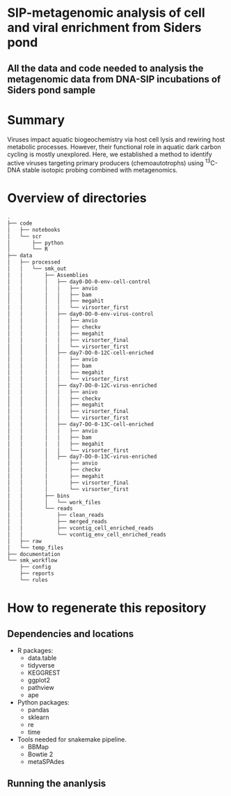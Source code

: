 # SIP-metagenomic analysis of cell and viral enrichment from Siders pond

## All the data and code needed to analysis the metagenomic data from DNA-SIP incubations of Siders pond sample

# Summary
 Viruses impact aquatic biogeochemistry via host cell lysis and rewiring host metabolic processes. However, their functional role in aquatic dark carbon cycling is mostly unexplored. Here, we established a method to identify active viruses targeting primary producers (chemoautotrophs) using <sup>13</sup>C-DNA stable isotopic probing combined with metagenomics. 

 # Overview of directories
```bash
.
├── code
│   ├── notebooks
│   └── scr
│       ├── python
│       └── R
├── data
│   ├── processed
│   │   └── smk_out
│   │       ├── Assemblies
│   │       │   ├── day0-DO-0-env-cell-control
│   │       │   │   ├── anvio
│   │       │   │   ├── bam
│   │       │   │   ├── megahit
│   │       │   │   └── virsorter_first
│   │       │   ├── day0-DO-0-env-virus-control
│   │       │   │   ├── anvio
│   │       │   │   ├── checkv
│   │       │   │   ├── megahit
│   │       │   │   ├── virsorter_final
│   │       │   │   └── virsorter_first
│   │       │   ├── day7-DO-0-12C-cell-enriched
│   │       │   │   ├── anvio
│   │       │   │   ├── bam
│   │       │   │   ├── megahit
│   │       │   │   └── virsorter_first
│   │       │   ├── day7-DO-0-12C-virus-enriched
│   │       │   │   ├── anivo
│   │       │   │   ├── checkv
│   │       │   │   ├── megahit
│   │       │   │   ├── virsorter_final
│   │       │   │   └── virsorter_first
│   │       │   ├── day7-DO-0-13C-cell-enriched
│   │       │   │   ├── anvio
│   │       │   │   ├── bam
│   │       │   │   ├── megahit
│   │       │   │   └── virsorter_first
│   │       │   ├── day7-DO-0-13C-virus-enriched
│   │       │       ├── anvio
│   │       │       ├── checkv
│   │       │       ├── megahit
│   │       │       ├── virsorter_final
│   │       │       └── virsorter_first
│   │       ├── bins
│   │       │   └── work_files
│   │       └── reads
│   │           ├── clean_reads
│   │           ├── merged_reads
│   │           ├── vcontig_cell_enriched_reads
│   │           └── vcontig_env_cell_enriched_reads
│   ├── raw
│   └── temp_files
├── documentation
└── smk_workflow
    ├── config
    ├── reports
    └── rules
```
 # How to regenerate this repository

## Dependencies and locations
* R packages:
    * data.table
    * tidyverse
    * KEGGREST
    * ggplot2
    * pathview
    * ape
* Python packages:
    * pandas
    * sklearn
    * re
    * time
* Tools needed for snakemake pipeline.
    * BBMap
    * Bowtie 2
    * metaSPAdes

## Running the ananlysis
```
```
